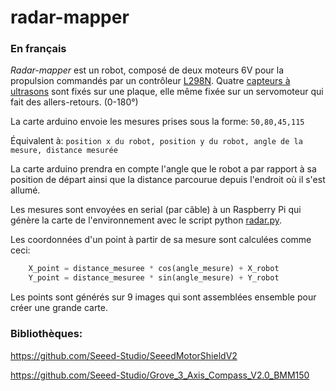 # radar-mapper

### En français
_Radar-mapper_ est un robot, composé de deux moteurs 6V pour la propulsion commandés par un contrôleur [L298N](http://wiki.seeedstudio.com/Motor_Shield_V1.0/).
Quatre [capteurs à ultrasons](https://www.seeedstudio.com/Grove-Ultrasonic-Ranger-p-960.html) sont fixés sur une plaque, elle même fixée sur un servomoteur qui fait des allers-retours. (0-180°)

La carte arduino envoie les mesures prises sous la forme: `50,80,45,115`

Équivalent à: `position x du robot, position y du robot, angle de la mesure, distance mesurée`

La carte arduino prendra en compte l'angle que le robot a par rapport à sa position de départ ainsi que la distance parcourue depuis l'endroit où il s'est allumé.

Les mesures sont envoyées en serial (par câble) à un Raspberry Pi qui génère la carte de l'environnement avec le script python [radar.py](https://github.com/Hell0w/radar-mapper/blob/master/radar.py).

Les coordonnées d'un point à partir de sa mesure sont calculées comme ceci:
```python
    X_point = distance_mesuree * cos(angle_mesure) + X_robot
    Y_point = distance_mesuree * sin(angle_mesure) + Y_robot
```
Les points sont générés sur 9 images qui sont assemblées ensemble pour créer une grande carte.



### Bibliothèques:
https://github.com/Seeed-Studio/SeeedMotorShieldV2

https://github.com/Seeed-Studio/Grove_3_Axis_Compass_V2.0_BMM150
